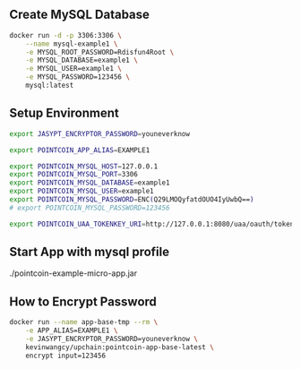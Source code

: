 ## Create MySQL Database
```bash
docker run -d -p 3306:3306 \
    --name mysql-example1 \
    -e MYSQL_ROOT_PASSWORD=Rdisfun4Root \
    -e MYSQL_DATABASE=example1 \
    -e MYSQL_USER=example1 \
    -e MYSQL_PASSWORD=123456 \
    mysql:latest

```

## Setup Environment
```bash
export JASYPT_ENCRYPTOR_PASSWORD=youneverknow

export POINTCOIN_APP_ALIAS=EXAMPLE1

export POINTCOIN_MYSQL_HOST=127.0.0.1
export POINTCOIN_MYSQL_PORT=3306
export POINTCOIN_MYSQL_DATABASE=example1
export POINTCOIN_MYSQL_USER=example1
export POINTCOIN_MYSQL_PASSWORD=ENC(Q29LMOQyfatdOUO4IyUwbQ==)
# export POINTCOIN_MYSQL_PASSWORD=123456

export POINTCOIN_UAA_TOKENKEY_URI=http://127.0.0.1:8080/uaa/oauth/token_key

```

## Start App with mysql profile
./pointcoin-example-micro-app.jar


## How to Encrypt Password
```bash
docker run --name app-base-tmp --rm \
    -e APP_ALIAS=EXAMPLE1 \
    -e JASYPT_ENCRYPTOR_PASSWORD=youneverknow \
    kevinwangcy/upchain:pointcoin-app-base-latest \
    encrypt input=123456

```
